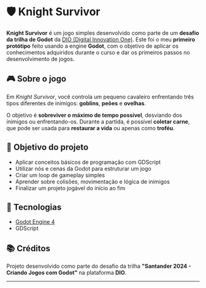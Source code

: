 # 🛡️ Knight Survivor

**Knight Survivor** é um jogo simples desenvolvido como parte de um **desafio da trilha de Godot** da [DIO (Digital Innovation One)](https://www.dio.me/). Este foi o meu **primeiro protótipo** feito usando a engine **Godot**, com o objetivo de aplicar os conhecimentos adquiridos durante o curso e dar os primeiros passos no desenvolvimento de jogos.

## 🎮 Sobre o jogo

Em *Knight Survivor*, você controla um pequeno cavaleiro enfrentando três tipos diferentes de inimigos: **goblins**, **peões** e **ovelhas**.

O objetivo é **sobreviver o máximo de tempo possível**, desviando dos inimigos ou enfrentando-os. Durante a partida, é possível **coletar carne**, que pode ser usada para **restaurar a vida** ou apenas como **troféu**.

## 🧠 Objetivo do projeto

- Aplicar conceitos básicos de programação com GDScript
- Utilizar nós e cenas da Godot para estruturar um jogo
- Criar um loop de gameplay simples
- Aprender sobre colisões, movimentação e lógica de inimigos
- Finalizar um projeto jogável do início ao fim

## 🚀 Tecnologias

- [Godot Engine 4](https://godotengine.org/)
- GDScript

## 📚 Créditos

Projeto desenvolvido como parte do desafio da trilha **"Santander 2024 - Criando Jogos com Godot"** na plataforma **DIO**.

---

